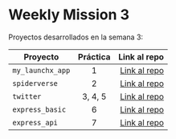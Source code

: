 # Weekly Mission 3

Proyectos desarrollados en la semana 3:

| Proyecto | Práctica | Link al repo |
| ------------- |:-------------:| -----:|
|`my_launchx_app`|1|[Link al repo](https://github.com/GustavoLira-ChE/launchx-app)|
|`spiderverse`|2|[Link al repo](https://github.com/GustavoLira-ChE/spiderverse-tdd)|
|`twitter`|3, 4, 5|[Link al repo]()|
|`express_basic`|6|[Link al repo]()|
|`express_api`|7|[Link al repo]()|
